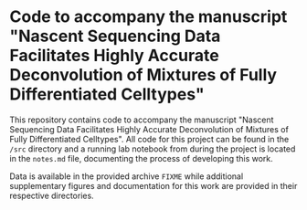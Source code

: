 # Code to accompany the manuscript "Nascent Sequencing Data Facilitates Highly Accurate Deconvolution of Mixtures of Fully Differentiated Celltypes"

This repository contains code to accompany the manuscript "Nascent Sequencing Data Facilitates Highly Accurate Deconvolution of Mixtures of Fully Differentiated Celltypes". All code for this project can be found in the `/src` directory and a running lab notebook from during the project is located in the `notes.md` file, documenting the process of developing this work.

Data is available in the provided archive `FIXME` while additional supplementary figures and documentation for this work are provided in their respective directories.
